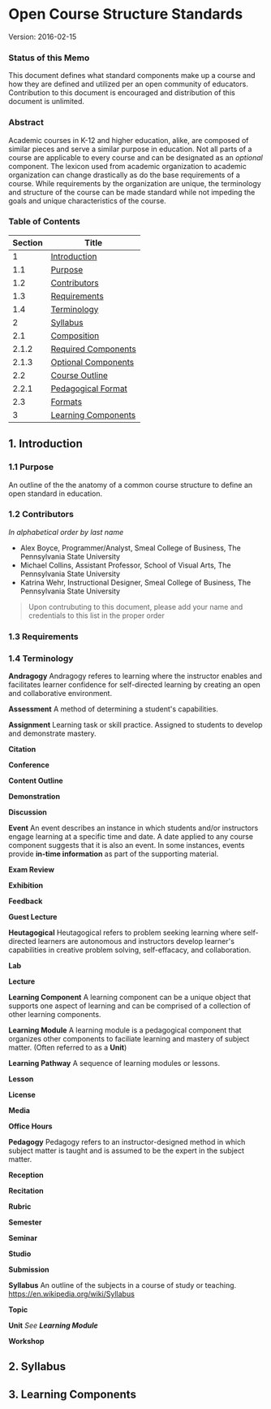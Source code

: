 # Open Course Structure Standards
Version: 2016-02-15

### Status of this Memo
This document defines what standard components make up a course and how they are defined and utilized per an open community of educators. Contribution to this document is encouraged and distribution of this document is unlimited.

### Abstract
Academic courses in K-12 and higher education, alike, are composed of similar pieces and serve a similar purpose in education. Not all parts of a course are applicable to every course and can be designated as an *optional* component. The lexicon used from academic organization to academic organization can change drastically as do the base requirements of a course. While requirements by the organization are unique, the terminology and structure of the course can be made standard while not impeding the goals and unique characteristics of the course.

### Table of Contents
| Section | Title |
| --- | --- |
| 1 | [Introduction](#1-introduction) |
| 1.1 | [Purpose](#11-purpose) |
| 1.2 | [Contributors](#12-contributors) |
| 1.3 | [Requirements](#13-requirements) |
| 1.4 | [Terminology](#14-terminology) |
| 2 | [Syllabus](#2-syllabus)
| 2.1 | [Composition](#21-composition) |
| 2.1.2 | [Required Components](#212-required-components)
| 2.1.3 | [Optional Components](#213-optional-components)
| 2.2 | [Course Outline](#22-course-outline) |
| 2.2.1 | [Pedagogical Format](#221-pedagogical-format)
| 2.3 | [Formats](#23-formats) |
| 3 | [Learning Components](#3-learning-components) |


## 1. Introduction

### 1.1 Purpose
An outline of the the anatomy of a common course structure to define an open standard in education.

### 1.2 Contributors
*In alphabetical order by last name*
- Alex Boyce, Programmer/Analyst, Smeal College of Business, The Pennsylvania State University
- Michael Collins, Assistant Professor, School of Visual Arts, The Pennsylvania State University
- Katrina Wehr, Instructional Designer, Smeal College of Business, The Pennsylvania State University

> Upon contrubuting to this document, please add your name and credentials to this list in the proper order

### 1.3 Requirements

### 1.4 Terminology

**Andragogy** 
Andragogy referes to learning where the instructor enables and facilitates learner confidence for self-directed learning by creating an open and collaborative environment.

**Assessment**
A method of determining a student's capabilities.

**Assignment**
Learning task or skill practice. Assigned to students to develop and demonstrate mastery.

**Citation**


**Conference**


**Content Outline**


**Demonstration**


**Discussion**


**Event**
An event describes an instance in which students and/or instructors engage learning at a specific time and date. A date applied to any course component suggests that it is also an event. In some instances, events provide **__in-time information__** as part of the supporting material.

**Exam Review**


**Exhibition**


**Feedback**


**Guest Lecture**

**Heutagogical**
Heutagogical refers to problem seeking learning where self-directed learners are autonomous and instructors develop learner's capabilities in creative problem solving, self-effacacy, and collaboration.

**Lab**


**Lecture**


**Learning Component**
A learning component can be a unique object that supports one aspect of learning and can be comprised of a collection of other learning components.

**Learning Module**
A learning module is a pedagogical component that organizes other components to faciliate learning and mastery of subject matter. (Often referred to as a **Unit**)

**Learning Pathway**
A sequence of learning modules or lessons.

**Lesson**


**License**


**Media**


**Office Hours**


**Pedagogy**
Pedagogy refers to an instructor-designed method in which subject matter is taught and is assumed to be the expert in the subject matter. 

**Reception**


**Recitation**


**Rubric**

**Semester**

**Seminar**


**Studio**


**Submission**


**Syllabus**
An outline of the subjects in a course of study or teaching. https://en.wikipedia.org/wiki/Syllabus

**Topic**


**Unit**
*See **Learning Module***

**Workshop**

## 2. Syllabus

## 3. Learning Components
